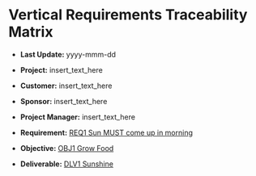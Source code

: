 # Vertical Requirements Traceability Matrix

- **Last Update:** yyyy-mmm-dd
- **Project:** insert_text_here
- **Customer:** insert_text_here
- **Sponsor:** insert_text_here
- **Project Manager:** insert_text_here

- **Requirement:** [REQ1 Sun MUST come up in morning][dlv1]
- **Objective:** [OBJ1 Grow Food][dlv1]
- **Deliverable:** [DLV1 Sunshine][dlv1]

[dlv1]: http://www.google.com
[obj1]: http://www.google.com
[req1]: http://www.google.com
